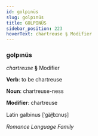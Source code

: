 ```yaml
---
id: golpınüs
slug: golpınüs
title: GOLPINÜS
sidebar_position: 223
hoverText: chartreuse § Modifier
---
```


### golpınüs

*chartreuse* **§** Modifier

**Verb**: to be chartreuse

**Noun**: chartreuse-ness

**Modifier**: chartreuse

Latin galbinus [ˈɡäɫ̪bɪnʊs̠]

*Romance Language Family*